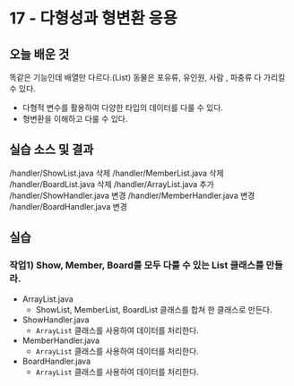 # 17 - 다형성과 형변환 응용

## 오늘 배운 것 
똑같은 기능인데 배열만 다르다.(List)
동물은 포유류, 유인원, 사람 , 파충류 다 가리킬 수 있다. 

- 다형적 변수를 활용하여 다양한 타입의 데이터를 다룰 수 있다.
- 형변환을 이해하고 다룰 수 있다.

## 실습 소스 및 결과
/handler/ShowList.java 삭제
/handler/MemberList.java 삭제
/handler/BoardList.java 삭제
/handler/ArrayList.java 추가
/handler/ShowHandler.java 변경
/handler/MemberHandler.java 변경
/handler/BoardHandler.java 변경

## 실습

### 작업1) Show, Member, Board를 모두 다룰 수 있는 List 클래스를 만들라.

- ArrayList.java
    - ShowList, MemberList, BoardList 클래스를 합쳐 한 클래스로 만든다.
- ShowHandler.java
    - `ArrayList` 클래스를 사용하여 데이터를 처리한다.
- MemberHandler.java
    - `ArrayList` 클래스를 사용하여 데이터를 처리한다.
- BoardHandler.java
    - `ArrayList` 클래스를 사용하여 데이터를 처리한다.
